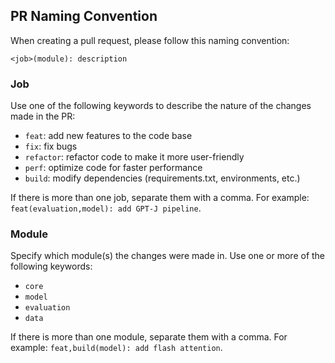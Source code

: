 ## PR Naming Convention

When creating a pull request, please follow this naming convention:

```
<job>(module): description
```

### Job

Use one of the following keywords to describe the nature of the changes made in the PR:

- `feat`: add new features to the code base
- `fix`: fix bugs
- `refactor`: refactor code to make it more user-friendly
- `perf`: optimize code for faster performance
- `build`: modify dependencies (requirements.txt, environments, etc.)

If there is more than one job, separate them with a comma. For example: `feat(evaluation,model): add GPT-J pipeline`.

### Module

Specify which module(s) the changes were made in. Use one or more of the following keywords:

- `core`
- `model`
- `evaluation`
- `data`

If there is more than one module, separate them with a comma. For example: `feat,build(model): add flash attention`.